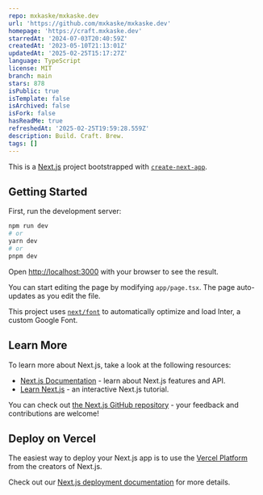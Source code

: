 ```yaml
---
repo: mxkaske/mxkaske.dev
url: 'https://github.com/mxkaske/mxkaske.dev'
homepage: 'https://craft.mxkaske.dev'
starredAt: '2024-07-03T20:40:59Z'
createdAt: '2023-05-10T21:13:01Z'
updatedAt: '2025-02-25T15:17:27Z'
language: TypeScript
license: MIT
branch: main
stars: 878
isPublic: true
isTemplate: false
isArchived: false
isFork: false
hasReadMe: true
refreshedAt: '2025-02-25T19:59:28.559Z'
description: Build. Craft. Brew.
tags: []
---
```


This is a [Next.js](https://nextjs.org/) project bootstrapped with [`create-next-app`](https://github.com/vercel/next.js/tree/canary/packages/create-next-app).

## Getting Started

First, run the development server:

```bash
npm run dev
# or
yarn dev
# or
pnpm dev
```

Open [http://localhost:3000](http://localhost:3000) with your browser to see the result.

You can start editing the page by modifying `app/page.tsx`. The page auto-updates as you edit the file.

This project uses [`next/font`](https://nextjs.org/docs/basic-features/font-optimization) to automatically optimize and load Inter, a custom Google Font.

## Learn More

To learn more about Next.js, take a look at the following resources:

- [Next.js Documentation](https://nextjs.org/docs) - learn about Next.js features and API.
- [Learn Next.js](https://nextjs.org/learn) - an interactive Next.js tutorial.

You can check out [the Next.js GitHub repository](https://github.com/vercel/next.js/) - your feedback and contributions are welcome!

## Deploy on Vercel

The easiest way to deploy your Next.js app is to use the [Vercel Platform](https://vercel.com/new?utm_medium=default-template&filter=next.js&utm_source=create-next-app&utm_campaign=create-next-app-readme) from the creators of Next.js.

Check out our [Next.js deployment documentation](https://nextjs.org/docs/deployment) for more details.
